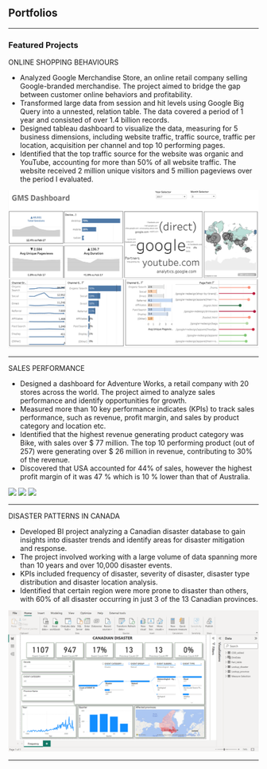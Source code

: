 ## Portfolios

---

### Featured Projects

ONLINE SHOPPING BEHAVIOURS 
- Analyzed Google Merchandise Store, an online retail company selling Google-branded merchandise. The project aimed to bridge the gap between customer online behaviors and profitability.
- Transformed large data from session and hit levels using Google Big Query into a unnested, relation table. The data covered a period of 1 year and consisted of over 1.4 billion records.
- Designed tableau dashboard to visualize the data, measuring for 5 business dimensions, including website traffic, traffic source, traffic per location, acquisition per channel and top 10 performing pages.
- Identified that the top traffic source for the website was organic and YouTube, accounting for more than 50% of all website traffic. The website received 2 million unique visitors and 5 million pageviews over the period I evaluated.
  
<img src="images/Disasters.png?raw=true"/>

---
SALES PERFORMANCE
- Designed a dashboard for Adventure Works, a retail company with 20 stores across the world. The project aimed to analyze sales performance and identify opportunities for growth.
- Measured more than 10 key performance indicates (KPIs) to track sales performance, such as revenue, profit margin, and sales by product category and location etc.
- Identified that the highest revenue generating product category was Bike, with sales over $ 77 million. The top 10 performing product (out of 257) were generating over $ 26 million in revenue, contributing to 30% of the revenue.
- Discovered that USA accounted for 44% of sales, however the highest profit margin of it was 47 % which is 10 % lower than that of Australia.
  
<img src="images/Retail Analytic.png?raw=true"/>
<img src="images/Retail Analytic2.png?raw=true"/>
<img src="images/Retail Analytic1.png?raw=true"/>

---
DISASTER PATTERNS IN CANADA
-	Developed BI project analyzing a Canadian disaster database to gain insights into disaster trends and identify areas for disaster mitigation and response.
-	The project involved working with a large volume of data spanning more than 10 years and over 10,000 disaster events.
-	KPIs included frequency of disaster, severity of disaster, disaster type distribution and disaster location analysis.
-	Identified that certain region were more prone to disaster than others, with 60% of all disaster occurring in just 3 of the 13 Canadian provinces.
  
<img src="images/git.dt.png?raw=true"/>






---

